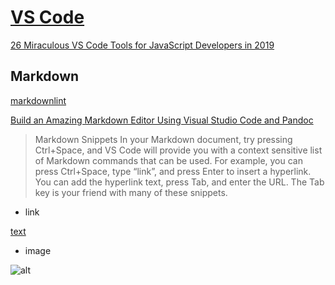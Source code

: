 # [VS Code](https://code.visualstudio.com/)

[26 Miraculous VS Code Tools for JavaScript Developers in 2019](https://dev.to/jsmanifest/26-miraculous-vs-code-tools-for-javascript-developers-in-2019-50gg)

## Markdown

[markdownlint](https://marketplace.visualstudio.com/items?itemName=DavidAnson.vscode-markdownlint)

[Build an Amazing Markdown Editor Using Visual Studio Code and Pandoc](https://thisdavej.com/build-an-amazing-markdown-editor-using-visual-studio-code-and-pandoc/)

>Markdown Snippets
>In your Markdown document, try pressing Ctrl+Space, and VS Code will provide you with a context sensitive list of Markdown commands that can be used.  For example, you can press Ctrl+Space, type “link”, and press Enter to insert a hyperlink.  You can add the hyperlink text, press Tab, and enter the URL.  The Tab key is your friend with many of these snippets.

- link

[text](https://link)

- image

![alt](https://link)
